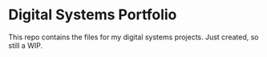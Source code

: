 # Digital Systems Portfolio
This repo contains the files for my digital systems projects.
Just created, so still a WIP.
